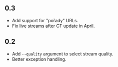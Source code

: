 ## 0.3 ##
 * Add support for "pořady" URLs.
 * Fix live streams after CT update in April.

## 0.2 ##
 * Add `--quality` argument to select stream quality.
 * Better exception handling.
